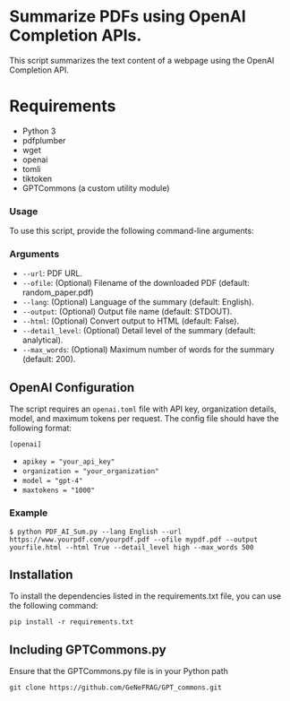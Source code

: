# Summarize PDFs using OpenAI Completion APIs.

This script summarizes the text content of a webpage using the OpenAI Completion API.

# Requirements

* Python 3
* pdfplumber
* wget
* openai
* tomli
* tiktoken
* GPTCommons (a custom utility module)

### Usage

To use this script, provide the following command-line arguments:

### Arguments

- `--url`: PDF URL.
- `--ofile`: (Optional) Filename of the downloaded PDF (default: random_paper.pdf)
- `--lang`: (Optional) Language of the summary (default: English).
- `--output`: (Optional) Output file name (default: STDOUT).
- `--html`: (Optional) Convert output to HTML (default: False).
- `--detail_level`: (Optional) Detail level of the summary (default: analytical).
- `--max_words`: (Optional) Maximum number of words for the summary (default: 200).

## OpenAI Configuration

The script requires an `openai.toml` file with API key, organization details, model, and maximum tokens per request. The config file should have the following format:

`[openai]`
- `apikey = "your_api_key"`
- `organization = "your_organization"`
- `model = "gpt-4"`
- `maxtokens = "1000"`

### Example

`$ python PDF_AI_Sum.py --lang English --url https://www.yourpdf.com/yourpdf.pdf --ofile mypdf.pdf --output yourfile.html --html True --detail_level high --max_words 500`

## Installation

To install the dependencies listed in the requirements.txt file, you can use the following command:

`pip install -r requirements.txt`

## Including GPTCommons.py

Ensure that the GPTCommons.py file is in your Python path

`git clone https://github.com/GeNeFRAG/GPT_commons.git`